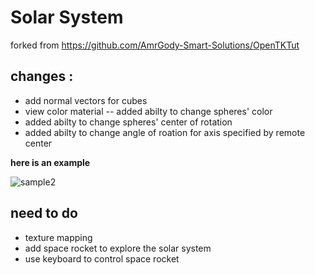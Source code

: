 
# Solar System 
forked from https://github.com/AmrGody-Smart-Solutions/OpenTKTut
## changes :
- add normal vectors for cubes 
- view color material
-- added abilty to change spheres' color  
-  added abilty to change spheres' center of rotation
-   added abilty to change   angle of roation for axis specified by remote center

**here is an example**

 ![sample2](C:\Users\modern\Desktop\OpenTKTut\Doc\sample3.gif)



## need to do 
- texture mapping
- add space rocket to explore the solar system
- use keyboard to control space rocket